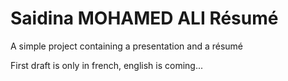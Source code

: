 # Saidina MOHAMED ALI Résumé

A simple project containing a presentation and a résumé

First draft is only in french, english is coming...